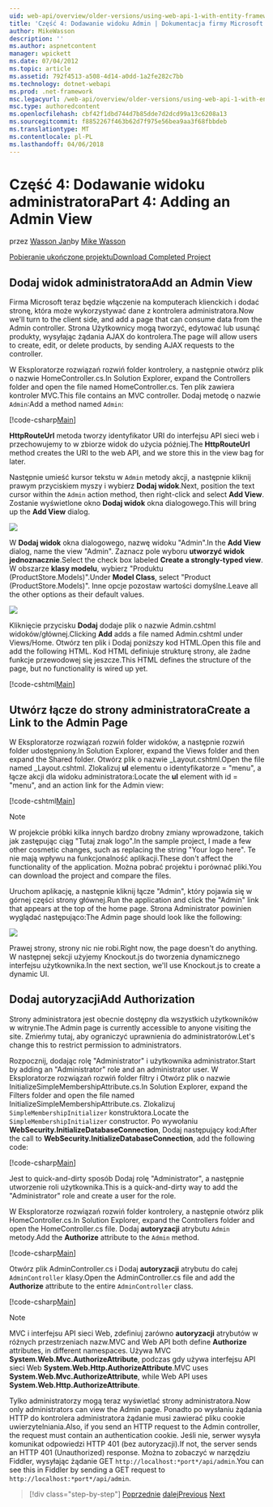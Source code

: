 ```yaml
---
uid: web-api/overview/older-versions/using-web-api-1-with-entity-framework-5/using-web-api-with-entity-framework-part-4
title: 'Część 4: Dodawanie widoku Admin | Dokumentacja firmy Microsoft'
author: MikeWasson
description: ''
ms.author: aspnetcontent
manager: wpickett
ms.date: 07/04/2012
ms.topic: article
ms.assetid: 792f4513-a508-4d14-a0dd-1a2fe282c7bb
ms.technology: dotnet-webapi
ms.prod: .net-framework
msc.legacyurl: /web-api/overview/older-versions/using-web-api-1-with-entity-framework-5/using-web-api-with-entity-framework-part-4
msc.type: authoredcontent
ms.openlocfilehash: cbf42f1dbd744d7b85dde7d2dcd99a13c6208a13
ms.sourcegitcommit: f8852267f463b62d7f975e56bea9aa3f68fbbdeb
ms.translationtype: MT
ms.contentlocale: pl-PL
ms.lasthandoff: 04/06/2018
---
```

<a name="part-4-adding-an-admin-view"></a><span data-ttu-id="9a9e0-102">Część 4: Dodawanie widoku administratora</span><span class="sxs-lookup"><span data-stu-id="9a9e0-102">Part 4: Adding an Admin View</span></span>
====================
<span data-ttu-id="9a9e0-103">przez [Wasson Jan](https://github.com/MikeWasson)</span><span class="sxs-lookup"><span data-stu-id="9a9e0-103">by [Mike Wasson](https://github.com/MikeWasson)</span></span>

[<span data-ttu-id="9a9e0-104">Pobieranie ukończone projektu</span><span class="sxs-lookup"><span data-stu-id="9a9e0-104">Download Completed Project</span></span>](http://code.msdn.microsoft.com/ASP-NET-Web-API-with-afa30545)

## <a name="add-an-admin-view"></a><span data-ttu-id="9a9e0-105">Dodaj widok administratora</span><span class="sxs-lookup"><span data-stu-id="9a9e0-105">Add an Admin View</span></span>

<span data-ttu-id="9a9e0-106">Firma Microsoft teraz będzie włączenie na komputerach klienckich i dodać stronę, która może wykorzystywać dane z kontrolera administratora.</span><span class="sxs-lookup"><span data-stu-id="9a9e0-106">Now we'll turn to the client side, and add a page that can consume data from the Admin controller.</span></span> <span data-ttu-id="9a9e0-107">Strona Użytkownicy mogą tworzyć, edytować lub usunąć produkty, wysyłając żądania AJAX do kontrolera.</span><span class="sxs-lookup"><span data-stu-id="9a9e0-107">The page will allow users to create, edit, or delete products, by sending AJAX requests to the controller.</span></span>

<span data-ttu-id="9a9e0-108">W Eksploratorze rozwiązań rozwiń folder kontrolery, a następnie otwórz plik o nazwie HomeController.cs.</span><span class="sxs-lookup"><span data-stu-id="9a9e0-108">In Solution Explorer, expand the Controllers folder and open the file named HomeController.cs.</span></span> <span data-ttu-id="9a9e0-109">Ten plik zawiera kontroler MVC.</span><span class="sxs-lookup"><span data-stu-id="9a9e0-109">This file contains an MVC controller.</span></span> <span data-ttu-id="9a9e0-110">Dodaj metodę o nazwie `Admin`:</span><span class="sxs-lookup"><span data-stu-id="9a9e0-110">Add a method named `Admin`:</span></span>

[!code-csharp[Main](using-web-api-with-entity-framework-part-4/samples/sample1.cs)]

<span data-ttu-id="9a9e0-111">**HttpRouteUrl** metoda tworzy identyfikator URI do interfejsu API sieci web i przechowujemy to w zbiorze widok do użycia później.</span><span class="sxs-lookup"><span data-stu-id="9a9e0-111">The **HttpRouteUrl** method creates the URI to the web API, and we store this in the view bag for later.</span></span>

<span data-ttu-id="9a9e0-112">Następnie umieść kursor tekstu w `Admin` metody akcji, a następnie kliknij prawym przyciskiem myszy i wybierz **Dodaj widok**.</span><span class="sxs-lookup"><span data-stu-id="9a9e0-112">Next, position the text cursor within the `Admin` action method, then right-click and select **Add View**.</span></span> <span data-ttu-id="9a9e0-113">Zostanie wyświetlone okno **Dodaj widok** okna dialogowego.</span><span class="sxs-lookup"><span data-stu-id="9a9e0-113">This will bring up the **Add View** dialog.</span></span>

![](using-web-api-with-entity-framework-part-4/_static/image1.png)

<span data-ttu-id="9a9e0-114">W **Dodaj widok** okna dialogowego, nazwę widoku "Admin".</span><span class="sxs-lookup"><span data-stu-id="9a9e0-114">In the **Add View** dialog, name the view "Admin".</span></span> <span data-ttu-id="9a9e0-115">Zaznacz pole wyboru **utworzyć widok jednoznacznie**.</span><span class="sxs-lookup"><span data-stu-id="9a9e0-115">Select the check box labeled **Create a strongly-typed view**.</span></span> <span data-ttu-id="9a9e0-116">W obszarze **klasy modelu**, wybierz "Produktu (ProductStore.Models)".</span><span class="sxs-lookup"><span data-stu-id="9a9e0-116">Under **Model Class**, select "Product (ProductStore.Models)".</span></span> <span data-ttu-id="9a9e0-117">Inne opcje pozostaw wartości domyślne.</span><span class="sxs-lookup"><span data-stu-id="9a9e0-117">Leave all the other options as their default values.</span></span>

![](using-web-api-with-entity-framework-part-4/_static/image2.png)

<span data-ttu-id="9a9e0-118">Kliknięcie przycisku **Dodaj** dodaje plik o nazwie Admin.cshtml widoków/głównej.</span><span class="sxs-lookup"><span data-stu-id="9a9e0-118">Clicking **Add** adds a file named Admin.cshtml under Views/Home.</span></span> <span data-ttu-id="9a9e0-119">Otwórz ten plik i Dodaj poniższy kod HTML.</span><span class="sxs-lookup"><span data-stu-id="9a9e0-119">Open this file and add the following HTML.</span></span> <span data-ttu-id="9a9e0-120">Kod HTML definiuje strukturę strony, ale żadne funkcje przewodowej się jeszcze.</span><span class="sxs-lookup"><span data-stu-id="9a9e0-120">This HTML defines the structure of the page, but no functionality is wired up yet.</span></span>

[!code-cshtml[Main](using-web-api-with-entity-framework-part-4/samples/sample2.cshtml)]

## <a name="create-a-link-to-the-admin-page"></a><span data-ttu-id="9a9e0-121">Utwórz łącze do strony administratora</span><span class="sxs-lookup"><span data-stu-id="9a9e0-121">Create a Link to the Admin Page</span></span>

<span data-ttu-id="9a9e0-122">W Eksploratorze rozwiązań rozwiń folder widoków, a następnie rozwiń folder udostępniony.</span><span class="sxs-lookup"><span data-stu-id="9a9e0-122">In Solution Explorer, expand the Views folder and then expand the Shared folder.</span></span> <span data-ttu-id="9a9e0-123">Otwórz plik o nazwie \_Layout.cshtml.</span><span class="sxs-lookup"><span data-stu-id="9a9e0-123">Open the file named \_Layout.cshtml.</span></span> <span data-ttu-id="9a9e0-124">Zlokalizuj **ul** elementu o identyfikatorze = "menu", a łącze akcji dla widoku administratora:</span><span class="sxs-lookup"><span data-stu-id="9a9e0-124">Locate the **ul** element with id = "menu", and an action link for the Admin view:</span></span>

[!code-cshtml[Main](using-web-api-with-entity-framework-part-4/samples/sample3.cshtml)]

> [!NOTE]
> <span data-ttu-id="9a9e0-125">W projekcie próbki kilka innych bardzo drobny zmiany wprowadzone, takich jak zastępując ciąg "Tutaj znak logo".</span><span class="sxs-lookup"><span data-stu-id="9a9e0-125">In the sample project, I made a few other cosmetic changes, such as replacing the string "Your logo here".</span></span> <span data-ttu-id="9a9e0-126">Te nie mają wpływu na funkcjonalność aplikacji.</span><span class="sxs-lookup"><span data-stu-id="9a9e0-126">These don't affect the functionality of the application.</span></span> <span data-ttu-id="9a9e0-127">Można pobrać projektu i porównać pliki.</span><span class="sxs-lookup"><span data-stu-id="9a9e0-127">You can download the project and compare the files.</span></span>


<span data-ttu-id="9a9e0-128">Uruchom aplikację, a następnie kliknij łącze "Admin", który pojawia się w górnej części strony głównej.</span><span class="sxs-lookup"><span data-stu-id="9a9e0-128">Run the application and click the "Admin" link that appears at the top of the home page.</span></span> <span data-ttu-id="9a9e0-129">Strona Administrator powinien wyglądać następująco:</span><span class="sxs-lookup"><span data-stu-id="9a9e0-129">The Admin page should look like the following:</span></span>

![](using-web-api-with-entity-framework-part-4/_static/image3.png)

<span data-ttu-id="9a9e0-130">Prawej strony, strony nic nie robi.</span><span class="sxs-lookup"><span data-stu-id="9a9e0-130">Right now, the page doesn't do anything.</span></span> <span data-ttu-id="9a9e0-131">W następnej sekcji użyjemy Knockout.js do tworzenia dynamicznego interfejsu użytkownika.</span><span class="sxs-lookup"><span data-stu-id="9a9e0-131">In the next section, we'll use Knockout.js to create a dynamic UI.</span></span>

## <a name="add-authorization"></a><span data-ttu-id="9a9e0-132">Dodaj autoryzacji</span><span class="sxs-lookup"><span data-stu-id="9a9e0-132">Add Authorization</span></span>

<span data-ttu-id="9a9e0-133">Strony administratora jest obecnie dostępny dla wszystkich użytkowników w witrynie.</span><span class="sxs-lookup"><span data-stu-id="9a9e0-133">The Admin page is currently accessible to anyone visiting the site.</span></span> <span data-ttu-id="9a9e0-134">Zmieńmy tutaj, aby ograniczyć uprawnienia do administratorów.</span><span class="sxs-lookup"><span data-stu-id="9a9e0-134">Let's change this to restrict permission to administrators.</span></span>

<span data-ttu-id="9a9e0-135">Rozpocznij, dodając rolę "Administrator" i użytkownika administrator.</span><span class="sxs-lookup"><span data-stu-id="9a9e0-135">Start by adding an "Administrator" role and an administrator user.</span></span> <span data-ttu-id="9a9e0-136">W Eksploratorze rozwiązań rozwiń folder filtry i Otwórz plik o nazwie InitializeSimpleMembershipAttribute.cs.</span><span class="sxs-lookup"><span data-stu-id="9a9e0-136">In Solution Explorer, expand the Filters folder and open the file named InitializeSimpleMembershipAttribute.cs.</span></span> <span data-ttu-id="9a9e0-137">Zlokalizuj `SimpleMembershipInitializer` konstruktora.</span><span class="sxs-lookup"><span data-stu-id="9a9e0-137">Locate the `SimpleMembershipInitializer` constructor.</span></span> <span data-ttu-id="9a9e0-138">Po wywołaniu **WebSecurity.InitializeDatabaseConnection**, Dodaj następujący kod:</span><span class="sxs-lookup"><span data-stu-id="9a9e0-138">After the call to **WebSecurity.InitializeDatabaseConnection**, add the following code:</span></span>

[!code-csharp[Main](using-web-api-with-entity-framework-part-4/samples/sample4.cs)]

<span data-ttu-id="9a9e0-139">Jest to quick-and-dirty sposób Dodaj rolę "Administrator", a następnie utworzenie roli użytkownika.</span><span class="sxs-lookup"><span data-stu-id="9a9e0-139">This is a quick-and-dirty way to add the "Administrator" role and create a user for the role.</span></span>

<span data-ttu-id="9a9e0-140">W Eksploratorze rozwiązań rozwiń folder kontrolery, a następnie otwórz plik HomeController.cs.</span><span class="sxs-lookup"><span data-stu-id="9a9e0-140">In Solution Explorer, expand the Controllers folder and open the HomeController.cs file.</span></span> <span data-ttu-id="9a9e0-141">Dodaj **autoryzacji** atrybutu `Admin` metody.</span><span class="sxs-lookup"><span data-stu-id="9a9e0-141">Add the **Authorize** attribute to the `Admin` method.</span></span>

[!code-csharp[Main](using-web-api-with-entity-framework-part-4/samples/sample5.cs)]

<span data-ttu-id="9a9e0-142">Otwórz plik AdminController.cs i Dodaj **autoryzacji** atrybutu do całej `AdminController` klasy.</span><span class="sxs-lookup"><span data-stu-id="9a9e0-142">Open the AdminController.cs file and add the **Authorize** attribute to the entire `AdminController` class.</span></span>

[!code-csharp[Main](using-web-api-with-entity-framework-part-4/samples/sample6.cs)]

> [!NOTE]
> <span data-ttu-id="9a9e0-143">MVC i interfejsu API sieci Web, zdefiniuj zarówno **autoryzacji** atrybutów w różnych przestrzeniach nazw.</span><span class="sxs-lookup"><span data-stu-id="9a9e0-143">MVC and Web API both define **Authorize** attributes, in different namespaces.</span></span> <span data-ttu-id="9a9e0-144">Używa MVC **System.Web.Mvc.AuthorizeAttribute**, podczas gdy używa interfejsu API sieci Web **System.Web.Http.AuthorizeAttribute**.</span><span class="sxs-lookup"><span data-stu-id="9a9e0-144">MVC uses **System.Web.Mvc.AuthorizeAttribute**, while Web API uses **System.Web.Http.AuthorizeAttribute**.</span></span>


<span data-ttu-id="9a9e0-145">Tylko administratorzy mogą teraz wyświetlać strony administratora.</span><span class="sxs-lookup"><span data-stu-id="9a9e0-145">Now only administrators can view the Admin page.</span></span> <span data-ttu-id="9a9e0-146">Ponadto po wysłaniu żądania HTTP do kontrolera administratora żądanie musi zawierać pliku cookie uwierzytelniania.</span><span class="sxs-lookup"><span data-stu-id="9a9e0-146">Also, if you send an HTTP request to the Admin controller, the request must contain an authentication cookie.</span></span> <span data-ttu-id="9a9e0-147">Jeśli nie, serwer wysyła komunikat odpowiedzi HTTP 401 (bez autoryzacji).</span><span class="sxs-lookup"><span data-stu-id="9a9e0-147">If not, the server sends an HTTP 401 (Unauthorized) response.</span></span> <span data-ttu-id="9a9e0-148">Można to zobaczyć w narzędziu Fiddler, wysyłając żądanie GET `http://localhost:*port*/api/admin`.</span><span class="sxs-lookup"><span data-stu-id="9a9e0-148">You can see this in Fiddler by sending a GET request to `http://localhost:*port*/api/admin`.</span></span>

> [!div class="step-by-step"]
> <span data-ttu-id="9a9e0-149">[Poprzednie](using-web-api-with-entity-framework-part-3.md)
> [dalej](using-web-api-with-entity-framework-part-5.md)</span><span class="sxs-lookup"><span data-stu-id="9a9e0-149">[Previous](using-web-api-with-entity-framework-part-3.md)
[Next](using-web-api-with-entity-framework-part-5.md)</span></span>
